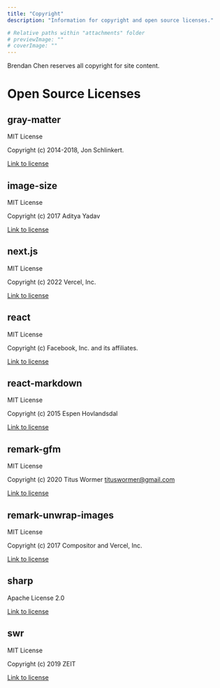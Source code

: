 ```yaml
---
title: "Copyright"
description: "Information for copyright and open source licenses."

# Relative paths within "attachments" folder
# previewImage: ""
# coverImage: ""
---
```


Brendan Chen reserves all copyright for site content.

# Open Source Licenses

<!-- | License Name | License Type | Copyright | Link to License |
|--------------|--------------|-----------|-----------------|
| gray-matter  | MIT License  | Copyright (c) 2014-2018, Jon Schlinkert. | https://github.com/jonschlinkert/gray-matter/blob/master/LICENSE           |
| image-size   | MIT License  | Copyright (c) 2017 Aditya Yadav          | [Link to license](https://github.com/image-size/image-size/blob/main/LICENSE)                |
|              |              |           |                 | -->

## gray-matter
MIT License

Copyright (c) 2014-2018, Jon Schlinkert.

[Link to license](https://github.com/jonschlinkert/gray-matter/blob/master/LICENSE)

## image-size
MIT License

Copyright (c) 2017 Aditya Yadav

[Link to license](https://github.com/image-size/image-size/blob/main/LICENSE)

## next.js
MIT License

Copyright (c) 2022 Vercel, Inc.

[Link to license](https://github.com/vercel/next.js/blob/canary/license.md)

## react
MIT License

Copyright (c) Facebook, Inc. and its affiliates.

[Link to license](https://github.com/facebook/react/blob/main/LICENSE)

## react-markdown
MIT License

Copyright (c) 2015 Espen Hovlandsdal

[Link to license](https://github.com/remarkjs/react-markdown/blob/main/license)

## remark-gfm
MIT License

Copyright (c) 2020 Titus Wormer <tituswormer@gmail.com>

[Link to license](https://github.com/remarkjs/remark-gfm/blob/main/license)

## remark-unwrap-images
MIT License

Copyright (c) 2017 Compositor and Vercel, Inc.

[Link to license](https://github.com/remarkjs/remark-unwrap-images/blob/main/license)

## sharp
Apache License 2.0

[Link to license](https://github.com/lovell/sharp/blob/main/LICENSE)

## swr
MIT License

Copyright (c) 2019 ZEIT

[Link to license](https://github.com/vercel/swr/blob/main/LICENSE)